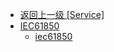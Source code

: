 - [返回上一级 [Service]](zh-CN/Service/)
- [IEC61850](zh-CN/Service/IEC61850/)
  - [iec61850](zh-CN/Service/IEC61850/iec61850.md)
